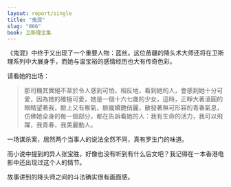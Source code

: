 ```yaml
---
layout: report/single
title: "鬼混"
slug: "066"
book: 卫斯理全集
---
```


《鬼混》中终于又出现了一个重要人物：蓝丝。这位苗疆的降头术大师还将在卫斯理系列中大展身手，而她与温宝裕的感情经历也大有传奇色彩。

请看她的出场：

>那司機其實絕不至於令人感到可怕，相反地，看到她的人，會感到她十分可愛，因為她的確極可愛，她是一個十六七歲的少女，這時，正睜大著滾圓的眼睛望著我，臉上又有稚氣，臉龐嬌艷俏麗，散發著無可形容的青春氣息，仿佛她全身的每一個部分，都在告訴看她的人：我有生命的活力，我可以飛躍，我青春，我美麗動人。

一场谋杀案，居然两个当事人的说法全然不同，真有罗生门的味道。

而小说中提到的异人张宝胜，好像也没有听到有什么后文吧？我记得在一本香港电影中还出现过这个人的情节。

故事讲到的降头师之间的斗法确实很有画面感。
